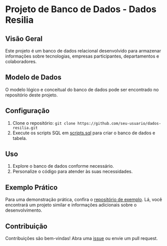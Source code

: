 # Projeto de Banco de Dados - Dados Resilia

## Visão Geral

Este projeto é um banco de dados relacional desenvolvido para armazenar informações sobre tecnologias, empresas participantes, departamentos e colaboradores.

## Modelo de Dados

O modelo lógico e conceitual do banco de dados pode ser encontrado no repositório deste projeto.

## Configuração

1. Clone o repositório: `git clone https://github.com/seu-usuario/dados-resilia.git`
2. Execute os scripts SQL em [scripts.sql](scripts.sql) para criar o banco de dados e tabela.

## Uso

1. Explore o banco de dados conforme necessário.
2. Personalize o código para atender às suas necessidades.

## Exemplo Prático

Para uma demonstração prática, confira o [repositório de exemplo](https://github.com/edersonmcm/tbIndividualMDL3). Lá, você encontrará um projeto similar e informações adicionais sobre o desenvolvimento.

## Contribuição

Contribuições são bem-vindas! Abra uma [issue](https://github.com/edersonmcm/dados-resilia/issues) ou envie um pull request.
